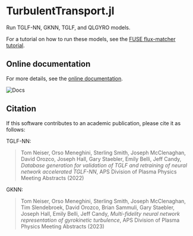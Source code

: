# TurbulentTransport.jl

Run TGLF-NN, GKNN, TGLF, and QLGYRO models. 

For a tutorial on how to run these models, see the [FUSE flux-matcher tutorial](https://github.com/ProjectTorreyPines/FuseExamples/blob/master/fluxmatcher.ipynb).

## Online documentation
For more details, see the [online documentation](https://projecttorreypines.github.io/TurbulentTransport.jl/dev).

![Docs](https://github.com/ProjectTorreyPines/TurbulentTransport.jl/actions/workflows/make_docs.yml/badge.svg)

## Citation
If this software contributes to an academic publication, please cite it as follows:

TGLF-NN:
> Tom Neiser, Orso Meneghini, Sterling Smith, Joseph McClenaghan, David Orozco, Joseph Hall, Gary Staebler, Emily Belli, Jeff Candy, _Database generation for validation of TGLF and retraining of neural network accelerated TGLF-NN_, APS Division of Plasma Physics Meeting Abstracts (2022)

GKNN:
> Tom Neiser, Orso Meneghini, Sterling Smith, Joseph McClenaghan, Tim Slendebroek, David Orozco, Brian Sammuli, Gary Staebler, Joseph Hall, Emily Belli, Jeff Candy, _Multi-fidelity neural network representation of gyrokinetic turbulence_, APS Division of Plasma Physics Meeting Abstracts (2023)
